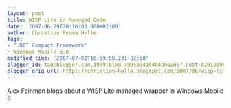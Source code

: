 ```yaml
---
layout: post
title: WISP Lite in Managed Code
date: '2007-06-29T20:16:00.000+02:00'
author: Christian Resma Helle
tags:
- ".NET Compact Framework"
- Windows Mobile 6.0
modified_time: '2007-07-02T10:59:50.231+02:00'
blogger_id: tag:blogger.com,1999:blog-4995334164049002857.post-8291929642620870180
blogger_orig_url: https://christian-helle.blogspot.com/2007/06/wisp-lite-in-managed-code.html
---
```


Alex Feinman blogs about a WISP Lite managed wrapper in Windows Mobile 6